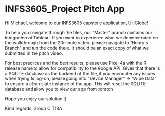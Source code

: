 # INFS3605_Project Pitch App

Hi Michael, welcome to our INFS3605 capstone application, UniGlobe!

To help you navigate through the files, our "Master" branch contains our integration of Tableau. If you want to experience what we demonstrated on the walkthrough from the 20minute video, please navigate to "Henry's Branch" and run the code there. It should be an exact copy of what we submitted in the pitch video.

For best practices and the best results, please use Pixel 4a with the R release name to allow for compatibility to the Google API. Given that there is a SQLITE database as the backend of the file, if you encounter any issues when trying to log-on, please going into "Device Manager" -> "Wipe Data" to ensure a clean slate instance of the app. This will reset the SQLITE database and allow you to view our app from scratch

Hope you enjoy our solution :)

Kind regards, Group C T18A
